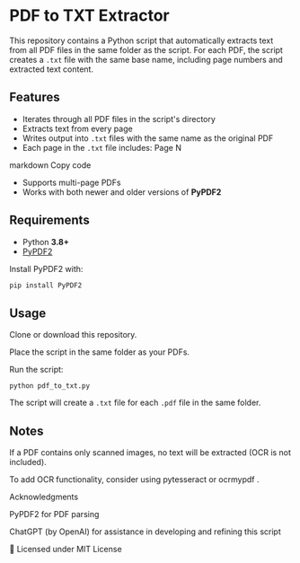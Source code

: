 # PDF to TXT Extractor

This repository contains a Python script that automatically extracts text from all PDF files in the same folder as the script. For each PDF, the script creates a `.txt` file with the same base name, including page numbers and extracted text content.

## Features

- Iterates through all PDF files in the script's directory  
- Extracts text from every page  
- Writes output into `.txt` files with the same name as the original PDF  
- Each page in the `.txt` file includes:
Page N
<text from page>

markdown
Copy code
- Supports multi-page PDFs  
- Works with both newer and older versions of **PyPDF2**

## Requirements

- Python **3.8+**  
- [PyPDF2](https://pypi.org/project/PyPDF2/)  

Install PyPDF2 with:

```bash
pip install PyPDF2
```
## Usage

Clone or download this repository.

Place the script in the same folder as your PDFs.

Run the script:
```
python pdf_to_txt.py
```

The script will create a ```.txt``` file for each ```.pdf``` file in the same folder.

## Notes

If a PDF contains only scanned images, no text will be extracted (OCR is not included).

To add OCR functionality, consider using pytesseract
 or ocrmypdf
.

Acknowledgments

PyPDF2
 for PDF parsing

ChatGPT (by OpenAI) for assistance in developing and refining this script

📄 Licensed under MIT License
